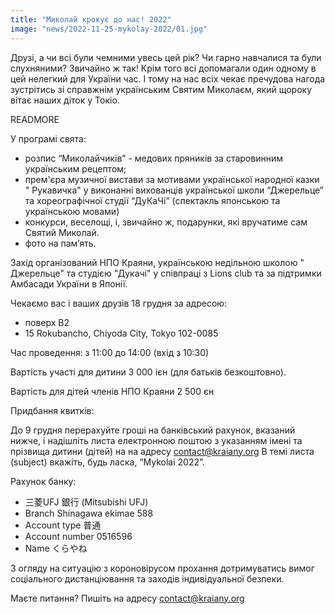 ```yaml
---
title: "Миколай крокує до нас! 2022"
image: "news/2022-11-25-mykolay-2022/01.jpg"
---
```


Друзі, а чи всі були чемними увесь цей рік? Чи гарно навчалися та були слухняними? Звичайно ж так! Крім того всі допомагали один одному в цей нелегкий для України час. І тому на нас всіх чекає пречудова нагода зустрітись зі справжнім українським Святим Миколаєм, який щороку вітає наших діток у Токіо.

READMORE

У програмі свята:

- розпис “Миколайчиків” - медових пряників за старовинним українським рецептом;
- прем'єра музичної вистави за мотивами української народної казки " Рукавичка" у виконанні вихованців української школи “Джерельце” та хореографічної студії “ДуКаЧі” (спектакль японською та українською мовами)
- конкурси, веселощі, і, звичайно ж, подарунки, які вручатиме сам Святий Миколай.
- фото на пам’ять.

Захід організований НПО Краяни, українською недільною школою " Джерельце" та студією "Дукачі" у співпраці з Lions club та за підтримки Амбасади України в Японії.

Чекаємо вас і ваших друзів 18 грудня за адресою:

- поверх B2
- 15 Rokubancho, Chiyoda City, Tokyo 102-0085

Час проведення: з 11:00 до 14:00 (вхід з 10:30)

Вартість участі для дитини 3 000 ієн (для батьків безкоштовно).

Вартість для дітей членів НПО Краяни 2 500 єн

Придбання квитків:

До 9 грудня перерахуйте гроші на банківський рахунок, вказаний нижче, і надішліть листа електронною поштою з указанням імені та прізвища дитини (дітей) на на адресу contact@kraiany.org В темі листа (subject) вкажіть, будь ласка, “Mykolai 2022”.

Рахунок банку:

- 三菱UFJ 銀行 (Mitsubishi UFJ)
- Branch Shinagawa ekimae 588
- Account type 普通
- Account number 0516596
- Name くらやね

З огляду на ситуацію з короновірусом прохання дотримуватись вимог соціального дистанціювання та заходів індивідуальної безпеки.

Маєте питання? Пишіть на адресу [contact@kraiany.org](mailto:contact@kraiany.org)
